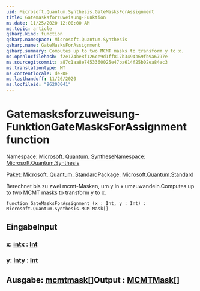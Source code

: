 ```yaml
---
uid: Microsoft.Quantum.Synthesis.GateMasksForAssignment
title: Gatemasksforzuweisung-Funktion
ms.date: 11/25/2020 12:00:00 AM
ms.topic: article
qsharp.kind: function
qsharp.namespace: Microsoft.Quantum.Synthesis
qsharp.name: GateMasksForAssignment
qsharp.summary: Computes up to two MCMT masks to transform y to x.
ms.openlocfilehash: f2e174be8f126ce9d1ff817b3494b69fb9a6797e
ms.sourcegitcommit: a87c1aa8e7453360025e47ba614f25b02ea84ec3
ms.translationtype: MT
ms.contentlocale: de-DE
ms.lasthandoff: 11/26/2020
ms.locfileid: "96203041"
---
```

# <a name="gatemasksforassignment-function"></a><span data-ttu-id="07d92-102">Gatemasksforzuweisung-Funktion</span><span class="sxs-lookup"><span data-stu-id="07d92-102">GateMasksForAssignment function</span></span>

<span data-ttu-id="07d92-103">Namespace: [Microsoft. Quantum. Synthese](xref:Microsoft.Quantum.Synthesis)</span><span class="sxs-lookup"><span data-stu-id="07d92-103">Namespace: [Microsoft.Quantum.Synthesis](xref:Microsoft.Quantum.Synthesis)</span></span>

<span data-ttu-id="07d92-104">Paket: [Microsoft. Quantum. Standard](https://nuget.org/packages/Microsoft.Quantum.Standard)</span><span class="sxs-lookup"><span data-stu-id="07d92-104">Package: [Microsoft.Quantum.Standard](https://nuget.org/packages/Microsoft.Quantum.Standard)</span></span>


<span data-ttu-id="07d92-105">Berechnet bis zu zwei mcmt-Masken, um y in x umzuwandeln.</span><span class="sxs-lookup"><span data-stu-id="07d92-105">Computes up to two MCMT masks to transform y to x.</span></span>

```qsharp
function GateMasksForAssignment (x : Int, y : Int) : Microsoft.Quantum.Synthesis.MCMTMask[]
```


## <a name="input"></a><span data-ttu-id="07d92-106">Eingabe</span><span class="sxs-lookup"><span data-stu-id="07d92-106">Input</span></span>

### <a name="x--int"></a><span data-ttu-id="07d92-107">x: [int](xref:microsoft.quantum.lang-ref.int)</span><span class="sxs-lookup"><span data-stu-id="07d92-107">x : [Int](xref:microsoft.quantum.lang-ref.int)</span></span>




### <a name="y--int"></a><span data-ttu-id="07d92-108">y: [int](xref:microsoft.quantum.lang-ref.int)</span><span class="sxs-lookup"><span data-stu-id="07d92-108">y : [Int](xref:microsoft.quantum.lang-ref.int)</span></span>





## <a name="output--mcmtmask"></a><span data-ttu-id="07d92-109">Ausgabe: [mcmtmask](xref:Microsoft.Quantum.Synthesis.MCMTMask)[]</span><span class="sxs-lookup"><span data-stu-id="07d92-109">Output : [MCMTMask](xref:Microsoft.Quantum.Synthesis.MCMTMask)[]</span></span>

